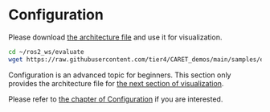 # Configuration

Please download [the architecture file](https://raw.githubusercontent.com/tier4/CARET_demos/main/samples/end_to_end_sample/architecture.yaml) and use it for visualization.

```bash
cd ~/ros2_ws/evaluate
wget https://raw.githubusercontent.com/tier4/CARET_demos/main/samples/end_to_end_sample/architecture.yaml
```

Configuration is an advanced topic for beginners. This section only provides the architecture file for [the next section of visualization](./visualization.md).

Please refer to [the chapter of Configuration](../configuration/index.md) if you are interested.
